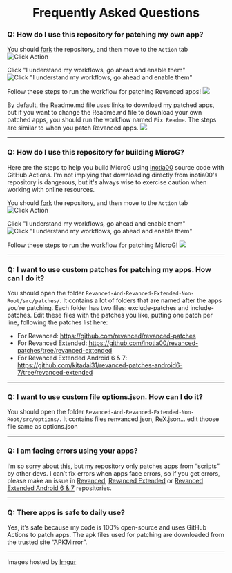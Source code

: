 <h1 align="center">
  <br>
      Frequently Asked Questions
  <br>
</h1>

### Q: How do I use this repository for patching my own app?

You should [fork](https://github.com/FiorenMas/Revanced-And-Revanced-Extended-Non-Root/fork) the repository, and then move to the `Action` tab
![Click Action](https://i.imgur.com/GewSCbi.png)

Click "I understand my workflows, go ahead and enable them"
![Click "I understand my workflows, go ahead and enable them"](https://i.imgur.com/OjI1Pxa.png)

Follow these steps to run the workflow for patching Revanced apps!
![](https://i.imgur.com/rU5HeGG.png)

By default, the Readme.md file uses links to download my patched apps, but if you want to change the Readme.md file to download your own patched apps, you should run the workflow named `Fix Readme`. The steps are similar to when you patch Revanced apps.
![](https://i.imgur.com/pMjwc3S.png)

---

### Q: How do I use this repository for building MicroG?

Here are the steps to help you build MicroG using [inotia00](https://github.com/inotia00/VancedMicroG) source code with GitHub Actions. I'm not implying that downloading directly from inotia00's repository is dangerous, but it's always wise to exercise caution when working with online resources.

You should [fork](https://github.com/FiorenMas/Revanced-And-Revanced-Extended-Non-Root/fork) the repository, and then move to the `Action` tab
![Click Action](https://i.imgur.com/GewSCbi.png)

Click "I understand my workflows, go ahead and enable them"
![Click "I understand my workflows, go ahead and enable them"](https://i.imgur.com/OjI1Pxa.png)

Follow these steps to run the workflow for patching MicroG!
![](https://i.imgur.com/VFECO6q.png)

---

### Q: I want to use custom patches for patching my apps. How can I do it?

You should open the folder `Revanced-And-Revanced-Extended-Non-Root/src/patches/`. It contains a lot of folders that are named after the apps you’re patching. Each folder has two files: exclude-patches and include-patches. Edit these files with the patches you like, putting one patch per line, following the patches list here:

* For Revanced: https://github.com/revanced/revanced-patches
* For Revanced Extended: https://github.com/inotia00/revanced-patches/tree/revanced-extended
* For Revanced Extended Android 6 & 7: https://github.com/kitadai31/revanced-patches-android6-7/tree/revanced-extended

---

### Q: I want to use custom file options.json. How can I do it?

You should open the folder `Revanced-And-Revanced-Extended-Non-Root/src/options/`. It contains files renvanced.json, ReX.json... edit thoose file same as options.json

---

### Q: I am facing errors using your apps?

I’m so sorry about this, but my repository only patches apps from “scripts” by other devs. I can’t fix errors when apps face errors, so if you get errors, please make an issue in [Revanced](https://github.com/revanced/revanced-patches), [Revanced Extended](https://github.com/inotia00/revanced-patches/tree/revanced-extended) or [Revanced Extended Android 6 & 7](https://github.com/kitadai31/revanced-patches-android6-7/tree/revanced-extended) repositories.

---

### Q: There apps is safe to daily use?

Yes, it’s safe because my code is 100% open-source and uses GitHub Actions to patch apps. The apk files used for patching are downloaded from the trusted site “APKMirror”.

----
Images hosted by [Imgur](https://imgur.com/a/45Cc9hv)
